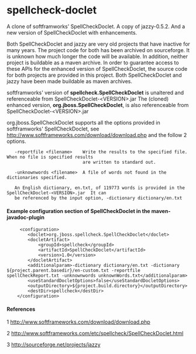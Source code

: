 # spellcheck-doclet
A clone of softframworks' SpellCheckDoclet. A copy of jazzy-0.5.2.  And a new version of 
SpellCheckDoclet with enhancements.

Both SpellCheckDoclet and jazzy are very old projects that have inactive for many years.
The project code for both has been archived on sourceforge.  It is unknown how much longer the 
code will be available.  In addition, neither project is buildable as a maven archive.  In order
to guarantee access to these APIs for the enhanced version of SpellCheckDoclet, the source code 
for both projects are provided in this project.  Both SpellCheckDoclet and jazzy have been made
buildable as maven archives.

softframworks' version of **spellcheck.SpellCheckDoclet** is unaltered and referenceable from SpellCheckDoclet-\<VERSION\>.jar
The (cloned) enhanced version, **org.jboss.SpellCheckDoclet**, is also referenceable from SpellCheckDoclet-\<VERSION\>.jar
 
 
org.jboss.SpellCheckDoclet supports all the options provided in softframworks' SpellCheckDoclet, see 
http://www.softframeworks.com/download/download.php and the follow 2 options.
``` 
   -reportfile <filename>    Write the results to the specified file.  When no file is specified results 
                             are written to standard out.
                            
   -unknownwords <filename>  A file of words not found in the dictionaries specified.
 
   An English dictionary, en.txt, of 119773 words is provided in the SpellCheckDoclet-<VERSION>.jar  It can 
   be referenced by the input option, -dictionary dictionary/en.txt
``` 
 
 
#### Example configuration section of SpellCheckDoclet in the maven-javadoc-plugin
```
     <configuration>
        <doclet>org.jboss.spellcheck.SpellCheckDoclet</doclet>
        <docletArtifact>
            <groupId>spellcheck</groupId>
            <artifactId>SpellCheckDoclet</artifactId>
            <version>1.0</version>
        </docletArtifact> 
        <additionalparam>-dictionary dictionary/en.txt -dictionary ${project.parent.basedir}/en-custom.txt -reportfile spellCheckReport.txt -unknownwords unknownWords.txt</additionalparam>             
        <useStandardDocletOptions>false</useStandardDocletOptions>
        <outputDirectory>${project.build.directory}</outputDirectory>
        <destDir>spellcheck</destDir>
    </configuration>
```              
 
 
#### References
 1 http://www.softframeworks.com/download/download.php 
 
 2 http://www.softframeworks.com/etc/spellcheck/SpellCheckDoclet.html 
   
 3 http://sourceforge.net/projects/jazzy
    
